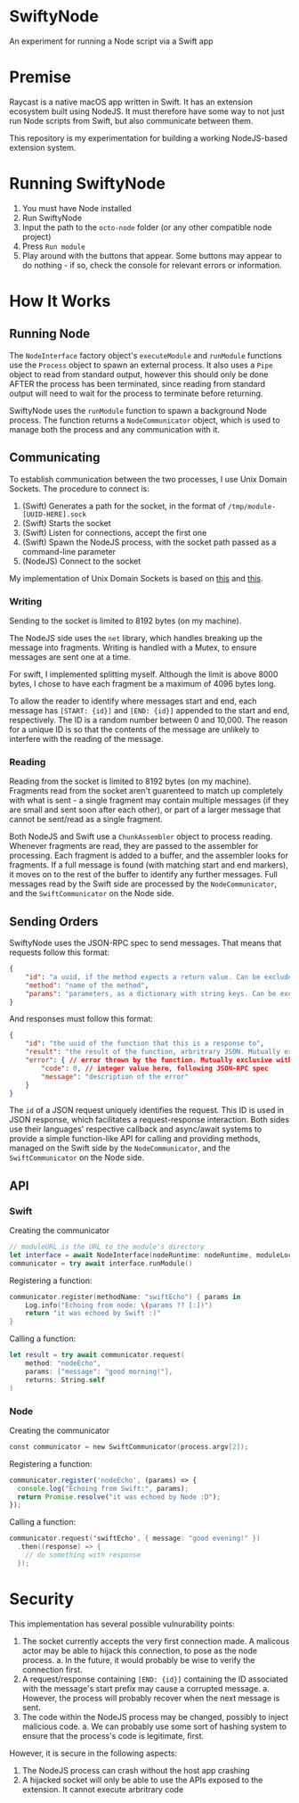 # SwiftyNode
An experiment for running a Node script via a Swift app

# Premise

Raycast is a native macOS app written in Swift. It has an extension ecosystem built using NodeJS. It must therefore have some way to 
not just run Node scripts from Swift, but also communicate between them.

This repository is my experimentation for building a working NodeJS-based extension system. 

# Running SwiftyNode

1. You must have Node installed
2. Run SwiftyNode
3. Input the path to the `octo-node` folder (or any other compatible node project)
4. Press `Run module`
5. Play around with the buttons that appear. Some buttons may appear to do nothing - if so, check the console for relevant errors or 
information.

# How It Works

## Running Node

The `NodeInterface` factory object's `executeModule` and `runModule` functions use the `Process` object to spawn an external process. 
It also uses a `Pipe` object to read from standard output, however this should only be done AFTER the process has been terminated, since
reading from standard output will need to wait for the process to terminate before returning.

SwiftyNode uses the `runModule` function to spawn a background Node process. The function returns a `NodeCommunicator` object, which 
is used to manage both the process and any communication with it.

## Communicating

To establish communication between the two processes, I use Unix Domain Sockets. The procedure to connect is:
1. (Swift) Generates a path for the socket, in the format of `/tmp/module-[UUID-HERE].sock`
2. (Swift) Starts the socket
3. (Swift) Listen for connections, accept the first one
4. (Swift) Spawn the NodeJS process, with the socket path passed as a command-line parameter
5. (NodeJS) Connect to the socket

My implementation of Unix Domain Sockets is based on [this](https://gist.github.com/rouzbeh-abadi/7e6650f48b6643605c012a04068df533) and 
[this](https://gist.github.com/rouzbeh-abadi/3cdda4959e2360f0f9e4dabd819dd170).

### Writing

Sending to the socket is limited to 8192 bytes (on my machine).

The NodeJS side uses the `net` library, which handles breaking up the message into fragments. Writing is handled with a Mutex, to ensure
messages are sent one at a time.

For swift, I implemented splitting myself. Although the limit is above 8000 bytes, I chose to have each fragment be a maximum of 4096 
bytes long.

To allow the reader to identify where messages start and end, each message has `[START: {id}]` and `[END: {id}]` appended to the start 
and end, respectively. The ID is a random number between 0 and 10,000. The reason for a unique ID is so that the contents of the message are
unlikely to interfere with the reading of the message.

### Reading

Reading from the socket is limited to 8192 bytes (on my machine). Fragments read from the socket aren't guarenteed to match up completely 
with what is sent - a single fragment may contain multiple messages (if they are small and sent soon after each other), or part of a larger
message that cannot be sent/read as a single fragment.

Both NodeJS and Swift use a `ChunkAssembler` object to process reading. Whenever fragments are read, they are passed to the assembler
for processing. Each fragment is added to a buffer, and the assembler looks for fragments. If a full message is found (with matching start 
and end markers), it moves on to the rest of the buffer to identify any further messages. Full messages read by the Swift side are processed
by the `NodeCommunicator`, and the `SwiftCommunicator` on the Node side. 

## Sending Orders

SwiftyNode uses the JSON-RPC spec to send messages. That means that requests follow this format:
```json
{
    "id": "a uuid, if the method expects a return value. Can be excluded.",
    "method": "name of the method",
    "params": "parameters, as a dictionary with string keys. Can be excluded."
}
```

And responses must follow this format:
```json
{
    "id": "the uuid of the function that this is a response to",
    "result": "the result of the function, arbritrary JSON. Mutually exclusive with error",
    "error": { // error thrown by the function. Mutually exclusive with result.
        "code": 0, // integer value here, following JSON-RPC spec
        "message": "description of the error"
    }
}
```

The `id` of a JSON request uniquely identifies the request. This ID is used in JSON response, which facilitates a request-response 
interaction. Both sides use their languages' respective callback and async/await systems to provide a simple function-like API for calling 
and providing methods, managed on the Swift side by the `NodeCommunicator`, and the `SwiftCommunicator` on the Node side. 

## API

### Swift

Creating the communicator
```swift
// moduleURL is the URL to the module's directory
let interface = await NodeInterface(nodeRuntime: nodeRuntime, moduleLocation: moduleURL)
communicator = try await interface.runModule()
```

Registering a function:
```swift
communicator.register(methodName: "swiftEcho") { params in
    Log.info("Echoing from node: \(params ?? [:])")
    return "it was echoed by Swift :)"
}
```

Calling a function:
```swift
let result = try await communicator.request(
    method: "nodeEcho", 
    params: ["message": "good morning!"], 
    returns: String.self
)
```

### Node

Creating the communicator
```swift
const communicator = new SwiftCommunicator(process.argv[2]);
```

Registering a function:
```js
communicator.register('nodeEcho', (params) => {
  console.log("Echoing from Swift:", params);
  return Promise.resolve("it was echoed by Node :D");
});
```

Calling a function:
```swift
communicator.request('swiftEcho', { message: "good evening!" })
  .then((response) => {
    // do something with response
  });
```

# Security

This implementation has several possible vulnurability points:
1. The socket currently accepts the very first connection made. A malicous actor may be able to hijack this connection, to pose as the node process.
    a. In the future, it would probably be wise to verify the connection first.
2. A request/response containing `[END: {id}]` containing the ID associated with the message's start prefix may cause a corrupted message.
    a. However, the process will probably recover when the next message is sent.
3. The code within the NodeJS process may be changed, possibly to inject malicious code. 
    a. We can probably use some sort of hashing system to ensure that the process's code is legitimate, first.

However, it is secure in the following aspects:
1. The NodeJS process can crash without the host app crashing
2. A hijacked socket will only be able to use the APIs exposed to the extension. It cannot execute arbritrary code
